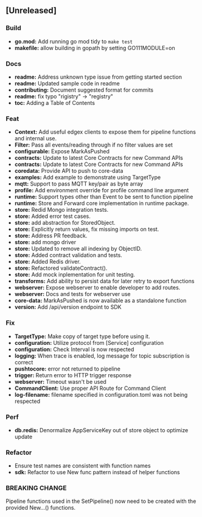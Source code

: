 <a name="unreleased"></a>
## [Unreleased]

### Build
- **go.mod:** Add running go mod tidy to `make test`
- **makefile:** allow building in gopath by setting GO111MODULE=on

### Docs
- **readme:** Address unknown type issue from getting started section
- **readme:** Updated sample code in readme
- **contributing:** Document suggested format for commits
- **readme:** fix typo "rigistry" -> "registry"
- **toc:** Adding a Table of Contents

### Feat
- **Context:** Add useful edgex clients to expose them for pipeline functions and internal use.
- **Filter:** Pass all events/reading through if no filter values are set
- **configurable:** Expose MarkAsPushed
- **contracts:** Update to latest Core Contracts for new Command APIs
- **contracts:** Update to latest Core Contracts for new Command APIs
- **coredata:** Provide API to push to core-data
- **examples:** Add example to demonstrate using TargetType
- **mqtt:** Support to pass MQTT key/pair as byte array
- **profile:** Add environment override for profile command line argument
- **runtime:** Support types other than Event to be sent to function pipeline
- **runtime:** Store and Forward core implementation in runtime package.
- **store:** Redid Mongo integration tests.
- **store:** Added error test cases.
- **store:** add abstraction for StoredObject.
- **store:** Explicitly return values, fix missing imports on test.
- **store:** Address PR feedback.
- **store:** add mongo driver
- **store:** Updated to remove all indexing by ObjectID.
- **store:** Added contract validation and tests.
- **store:** Added Redis driver.
- **store:** Refactored validateContract().
- **store:** Add mock inplementation for unit testing.
- **transforms:** Add ability to persist data for later retry to export functions
- **webserver:** Expose webserver to enable developer to add routes.
- **webserver:** Docs and tests for webserver use
- **core-data:** MarkAsPushed is now available as a standalone function
- **version:** Add /api/version endpoint to SDK

### Fix
- **TargetType:** Make copy of target type before using it.
- **configuration:** Utilize protocol from [Service] configuration
- **configuration:** Check Interval is now respected
- **logging:** When trace is enabled, log message for topic subscription is correct
- **pushtocore:** error not returned to pipeline
- **trigger:** Return error to HTTP trigger response
- **webserver:** Timeout wasn't be used
- **CommandClient:** Use proper API Route for Command Client
- **log-filename:** filename specified in configuration.toml was not being respected

### Perf
- **db.redis:** Denormalize AppServiceKey out of store object to optimize update

### Refactor
- Ensure test names are consistent with function names
- **sdk:** Refactor to use New func pattern instead of helper functions

### BREAKING CHANGE

Pipeline functions used in the SetPipeline() now need to be created with the provided New…() functions.
